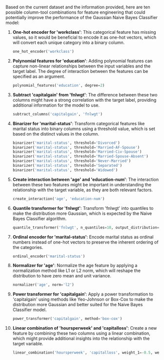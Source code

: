  Based on the current dataset and the information provided, here are ten possible column-tool combinations for feature engineering that could potentially improve the performance of the Gaussian Naive Bayes Classifier model:

1. **One-hot encoder for 'workclass'**: This categorical feature has missing values, so it would be beneficial to encode it as one-hot vectors, which will convert each unique category into a binary column.

   ```python
   one_hot_encoder('workclass')
   ```

2. **Polynomial features for 'education'**: Adding polynomial features can capture non-linear relationships between the input variables and the target label. The degree of interaction between the features can be specified as an argument.

   ```python
   polynomial_features('education', degree=2)
   ```

3. **Subtract 'capitalgain' from 'fnlwgt'**: The difference between these two columns might have a strong correlation with the target label, providing additional information for the model to use.

   ```python
   subtract_columns('capitalgain', 'fnlwgt')
   ```

4. **Binarizer for 'marital-status'**: Transform categorical features like marital status into binary columns using a threshold value, which is set based on the distinct values in the column.

   ```python
   binarizer('marital-status', threshold='Divorced')
   binarizer('marital-status', threshold='Married-AF-Spouse')
   binarizer('marital-status', threshold='Married-Civ-Spouse')
   binarizer('marital-status', threshold='Married-Spouse-Absent')
   binarizer('marital-status', threshold='Never-Married')
   binarizer('marital-status', threshold='Separated')
   binarizer('marital-status', threshold='Widowed')
   ```

5. **Create interaction between 'age' and 'education-num'**: The interaction between these two features might be important in understanding the relationship with the target variable, as they are both relevant factors.

   ```python
   create_interaction('age', 'education-num')
   ```

6. **Quantile transformer for 'fnlwgt'**: Transform 'fnlwgt' into quantiles to make the distribution more Gaussian, which is expected by the Naive Bayes Classifier algorithm.

   ```python
   quantile_transformer('fnlwgt', n_quantiles=10, output_distribution='uniform')
   ```

7. **Ordinal encoder for 'marital-status'**: Encode marital status as ordinal numbers instead of one-hot vectors to preserve the inherent ordering of the categories.

   ```python
   ordinal_encoder('marital-status')
   ```

8. **Normalizer for 'age'**: Normalize the age feature by applying a normalization method like L1 or L2 norm, which will reshape the distribution to have zero mean and unit variance.

   ```python
   normalizer('age', norm='l2')
   ```

9. **Power transformer for 'capitalgain'**: Apply a power transformation to 'capitalgain' using methods like Yeo-Johnson or Box-Cox to make the distribution more Gaussian and better suited for the Naive Bayes Classifier model.

   ```python
   power_transformer('capitalgain', method='box-cox')
   ```

10. **Linear combination of 'hoursperweek' and 'capitalloss'**: Create a new feature by combining these two columns using a linear combination, which might provide additional insights into the relationship with the target variable.

    ```python
    linear_combination('hoursperweek', 'capitalloss', weight_1=-0.5, weight_2=0.5)
    ```